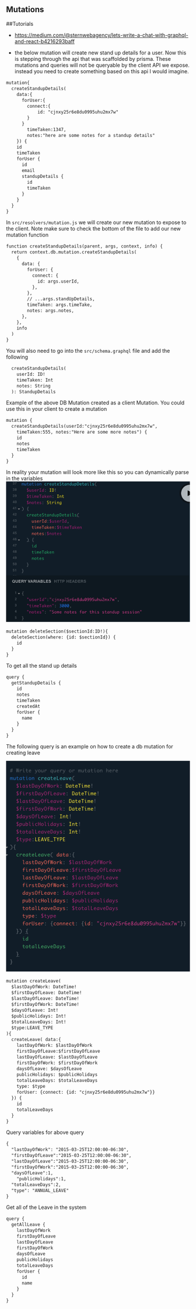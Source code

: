 ## Mutations

##Tutorials

- https://medium.com/@sternwebagency/lets-write-a-chat-with-graphql-and-react-b4216293baff

- the below mutation will create new stand up details for a user. Now this is stepping through the api that was scaffolded by prisma. These mutations and queries will not be queryable by the client API we expose. instead you need to create something based on this api I would imagine.

```
mutation{
  createStandupDetails(
    data:{
      forUser:{
      	connect:{
        	id: "cjnxy25r6e8du0995uhu2mx7w"
        }
      }
    	timeTaken:1347,
    	notes:"here are some notes for a standup details"
    }) {
    id
    timeTaken
    forUser {
      id
      email
      standupDetails {
        id
        timeTaken
      }
    }
  }
}
```

In `src/resolvers/mutation.js` we will create our new mutation to expose to the client. Note make sure to check the bottom of the file to add our new mutation function

```
function createStandupDetails(parent, args, context, info) {
  return context.db.mutation.createStandupDetails(
    {
      data: {
        forUser: {
          connect: {
            id: args.userId,
          },
        },
        // ...args.standUpDetails,
        timeTaken: args.timeTake,
        notes: args.notes,
      },
    },
    info
  )
}
```

You will also need to go into the `src/schema.graphql` file and add the following

```
  createStandupDetails(
    userId: ID!
    timeTaken: Int
    notes: String
  ): StandupDetails
```

Example of the above DB Mutation created as a client Mutation.
You could use this in your client to create a mutation

```
mutation {
  createStandupDetails(userId:"cjnxy25r6e8du0995uhu2mx7w",
    timeTaken:555, notes:"Here are some more notes") {
    id
    notes
    timeTaken
  }
}
```

In reality your mutation will look more like this so you can dynamically parse in the variables
![alt text](https://github.com/dunatron/nomos-dashboard-server/blob/master/documentation/img/standupDetailsMutation.png)

```
mutation deleteSection($sectionId:ID!){
  deleteSection(where: {id: $sectionId}) {
    id
  }
}
```

To get all the stand up details

```
query {
  getStandupDetails {
    id
    notes
    timeTaken
    createdAt
    forUser {
      name
    }
  }
}
```

The following query is an example on how to create a db mutation for creating leave

![alt text](https://github.com/dunatron/nomos-dashboard-server/blob/master/documentation/img/db_leave_mutation_example.png)

```
mutation createLeave(
  $lastDayOfWork: DateTime!
  $firstDayOfLeave: DateTime!
  $lastDayOfLeave: DateTime!
  $firstDayOfWork: DateTime!
  $daysOfLeave: Int!
  $publicHolidays: Int!
  $totalLeaveDays: Int!
  $type:LEAVE_TYPE
){
  createLeave( data:{
    lastDayOfWork: $lastDayOfWork
    firstDayOfLeave:$firstDayOfLeave
    lastDayOfLeave: $lastDayOfLeave
    firstDayOfWork: $firstDayOfWork
    daysOfLeave: $daysOfLeave
    publicHolidays: $publicHolidays
    totalLeaveDays: $totalLeaveDays
    type: $type
    forUser: {connect: {id: "cjnxy25r6e8du0995uhu2mx7w"}}
  }) {
    id
    totalLeaveDays
  }
}
```

Query variables for above query

```
{
  "lastDayOfWork": "2015-03-25T12:00:00-06:30",
  "firstDayOfLeave":"2015-03-25T12:00:00-06:30",
  "lastDayOfLeave":"2015-03-25T12:00:00-06:30",
  "firstDayOfWork":"2015-03-25T12:00:00-06:30",
  "daysOfLeave":1,
	"publicHolidays":1,
  "totalLeaveDays":2,
  "type": "ANNUAL_LEAVE"
}
```

Get all of the Leave in the system

```
query {
  getAllLeave {
    lastDayOfWork
    firstDayOfLeave
    lastDayOfLeave
    firstDayOfWork
    daysOfLeave
    publicHolidays
    totalLeaveDays
    forUser {
      id
      name
    }
  }
}
```
